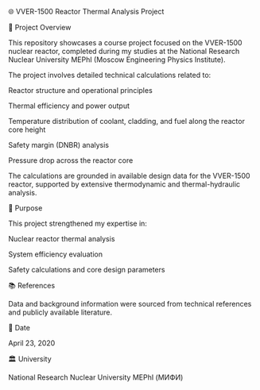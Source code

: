🌐 VVER-1500 Reactor Thermal Analysis Project

📌 Project Overview

This repository showcases a course project focused on the VVER-1500 nuclear reactor, completed during my studies at the National Research Nuclear University MEPhI (Moscow Engineering Physics Institute).

The project involves detailed technical calculations related to:

Reactor structure and operational principles

Thermal efficiency and power output

Temperature distribution of coolant, cladding, and fuel along the reactor core height

Safety margin (DNBR) analysis

Pressure drop across the reactor core

The calculations are grounded in available design data for the VVER-1500 reactor, supported by extensive thermodynamic and thermal-hydraulic analysis.

🎯 Purpose

This project strengthened my expertise in:

Nuclear reactor thermal analysis

System efficiency evaluation

Safety calculations and core design parameters

📚 References

Data and background information were sourced from technical references and publicly available literature.

📅 Date

April 23, 2020

🏛️ University

National Research Nuclear University MEPhI (МИФИ)
